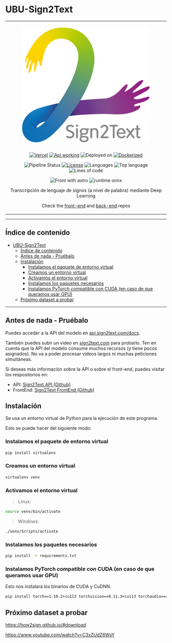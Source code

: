 # UBU-Sign2Text

<table align="center"><tr><td align="center" width="9999">

<br />

<img align="center" src="./docs/assets/logo/logo.svg" alt="logo" width="400" />

<br />
<br />

[![Vercel](https://therealsujitk-vercel-badge.vercel.app/?app=sign2text-irgazquez&style=flat)](https://sign2text.com)
[![Api working](https://img.shields.io/badge/api-working-brightgreen?logo=fastapi)](https://api.sign2text.com/docs)
![Deployed on](https://img.shields.io/badge/model-google_cloud-brightgreen?logo=google-cloud)
[![Dockerized](https://img.shields.io/badge/docker-container-2496ED?logo=docker)](https://hub.docker.com/repository/docker/gazquez/sign2text)

![Pipeline Status](https://gitlab.com/HP-SCDS/Observatorio/2021-2022/sign2text/ubu-sign2text/badges/main/pipeline.svg)
[![License](https://img.shields.io/github/license/irg1008/sign2text)](https://gitlab.com/HP-SCDS/Observatorio/2021-2022/sign2text/ubu-sign2text/-/blob/main/LICENSE)
![Languages](https://img.shields.io/github/languages/count/irg1008/sign2text?logo=python)
![Top language](https://img.shields.io/github/languages/top/irg1008/sign2text?logo=jupyter)
![Lines of code](https://img.shields.io/badge/lines_of_code-3.7k-blueviolet)

![Front with astro](https://img.shields.io/badge/front_end-astro-orange?logo=astro)
![runtime onnx](https://img.shields.io/badge/runtime-onnx-lightgray?logo=onnx)

Transcripción de lenguaje de signos (a nivel de palabra) mediante Deep Learning

Check the [front-end](https://github.com/irg1008/Sign2Text-Astro) and [back-end](https://github.com/irg1008/Sign2Text-API) repos
</td></tr></table>

---

## Índice de contenido

- [UBU-Sign2Text](#ubu-sign2text)
  - [Índice de contenido](#índice-de-contenido)
  - [Antes de nada - Pruébalo](#antes-de-nada---pruébalo)
  - [Instalación](#instalación)
    - [Instalamos el paquete de entorno virtual](#instalamos-el-paquete-de-entorno-virtual)
    - [Creamos un entorno virtual](#creamos-un-entorno-virtual)
    - [Activamos el entorno virtual](#activamos-el-entorno-virtual)
    - [Instalamos los paquetes necesarios](#instalamos-los-paquetes-necesarios)
    - [Instalamos PyTorch compatible con CUDA (en caso de que queramos usar GPU)](#instalamos-pytorch-compatible-con-cuda-en-caso-de-que-queramos-usar-gpu)
  - [Próximo dataset a probar](#próximo-dataset-a-probar)

---

## Antes de nada - Pruébalo

Puedes acceder a la API del modelo en [api.sign2text.com/docs](https://api.sign2text.com/docs).

También puedes subir un video en [sign2text.com](https://sign2text.com) para probarlo.
Ten en cuenta que la API del modelo consume muchos recursos (y tiene pocos asignados).
No va a poder procesar videos largos ni muchas peticiones simultáneas.

Si deseas más información sobre la API o sobre el front-end, puedes visitar los respositorios en:

- API: [Sign2Text API (Github)](https://github.com/irg1008/Sign2Text-API)
- FrontEnd: [Sign2Text FrontEnd (Github)](https://github.com/irg1008/Sign2Text-Astro)

## Instalación

Se usa un entorno virtual de Python para la ejecución de este programa.

Esto se puede hacer del siguiente modo:

### Instalamos el paquete de entorno virtual

```bash
pip install virtualenv
```

### Creamos un entorno virtual

```bash
virtualenv venv
```

### Activamos el entorno virtual

> Linux:

```bash
source venv/bin/activate
```

> Windows:

```bash
./venv/Scripts/activate
```

### Instalamos los paquetes necesarios

```bash
pip install -r requirements.txt
```

### Instalamos PyTorch compatible con CUDA (en caso de que queramos usar GPU)

Esto nos instalará los binarios de CUDA y CuDNN.

```bash
pip install torch==1.10.2+cu113 torchvision==0.11.3+cu113 torchaudio===0.10.2+cu113 -f https://download.pytorch.org/whl/cu113/torch_stable.html
```

## Próximo dataset a probar

<https://how2sign.github.io/#download>

<https://www.youtube.com/watch?v=C3xZUdZ6WsY>

